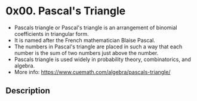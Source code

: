 # 0x00. Pascal's Triangle
- Pascals triangle or Pascal's triangle is an arrangement of binomial coefficients in triangular form.
- It is named after the French mathematician Blaise Pascal.
- The numbers in Pascal's triangle are placed in such a way that each number is the sum of two numbers just above the number.
- Pascals triangle is used widely in probability theory, combinatorics, and algebra.
- More info: https://www.cuemath.com/algebra/pascals-triangle/

## Description

